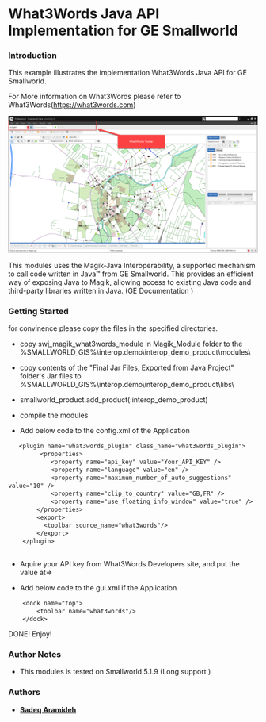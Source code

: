 # What3Words Java API Implementation for GE Smallworld

### Introduction


This example illustrates the implementation What3Words Java API for GE Smallworld.

For More information on What3Words please refer to What3Words(https://what3words.com)

![](https://github.com/Aramideh/What3Words/blob/main/resources/screenshot.png)


This modules uses the Magik-Java Interoperability, a supported mechanism to call code written in Java™ from GE Smallworld. This provides 
an efficient way of exposing Java to Magik, allowing access to existing Java code and third-party libraries written in Java. (GE Documentation )


### Getting Started

for convinence please copy the files in the specified directories.

* copy swj_magik_what3words_module in Magik_Module folder to the %SMALLWORLD_GIS%\interop.demo\interop_demo_product\modules\
* copy contents of the "Final Jar Files, Exported from Java Project" folder's Jar files to %SMALLWORLD_GIS%\interop.demo\interop_demo_product\libs\
* smallworld_product.add_product(:interop_demo_product)
* compile the modules

* Add below code to the config.xml of the Application
```
   <plugin name="what3words_plugin" class_name="what3words_plugin">
		 <properties>
			<property name="api_key" value="Your_API_KEY" />
			<property name="language" value="en" />
			<property name="maximum_number_of_auto_suggestions" value="10" />
			<property name="clip_to_country" value="GB,FR" />
			<property name="use_floating_info_window" value="true" />
		</properties>	
		<export>
		  <toolbar source_name="what3words"/>
		</export>
	</plugin>


```
* Aquire  your API key from What3Words Developers site, and put the value at=> 	<property name="api_key" value="Your_API_KEY" />

* Add below code to the gui.xml if the Application

```
	<dock name="top">
		<toolbar name="what3words"/>
	</dock>

```

 DONE! Enjoy!
 
 
### Author Notes

 * This modules is tested on Smallworld 5.1.9 (Long support )


### Authors
* [**Sadeq Aramideh**](https://github.com/Aramideh)

